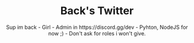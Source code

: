 <div align="center">
  <h1><back href="https://twitter.com/BackFindString_">Back's Twitter</back></h1>
  <p>Sup im back
- Girl
- Admin in https://discord.gg/dev
- Pyhton, NodeJS for now ;)
- Don't ask for roles i won't give.</back> </p>
</div>
